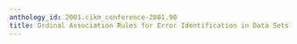 ```yaml
---
anthology_id: 2001.cikm_conference-2001.90
title: Ordinal Association Rules for Error Identification in Data Sets
---
```

